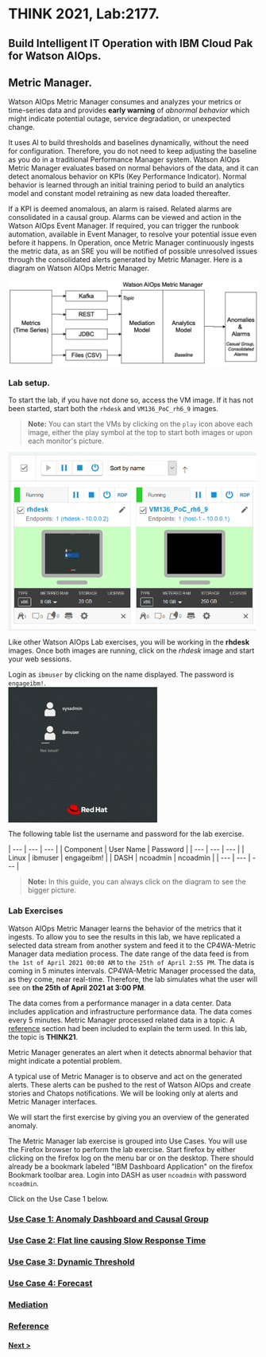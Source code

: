# THINK 2021, Lab:2177.
## Build Intelligent IT Operation with IBM Cloud Pak for Watson AIOps.
## Metric Manager.

Watson AIOps Metric Manager consumes and analyzes your metrics or time-series data and provides **early warning** of *abnormal behavior* which might indicate potential outage, service degradation, or unexpected change. 

It uses AI to build thresholds and baselines dynamically, without the need for configuration. Therefore, you do not need to keep adjusting the baseline as you do in a traditional Performance Manager system.
Watson AIOps Metric Manager evaluates based on normal behaviors of the data, and it can detect anomalous behavior on KPIs (Key Performance Indicator). Normal behavior is learned through an initial training period to build an analytics model and constant model retraining as new data loaded thereafter. 

If a KPI is deemed anomalous, an alarm is raised. Related alarms are consolidated in a causal group. Alarms can be viewed and action in the Watson AIOps Event Manager. If required, you can trigger the runbook automation, available in Event Manager, to resolve your potential issue even before it happens.
In Operation, once Metric Manager continuously ingests the metric data, as an SRE you will be notified of possible unresolved issues through the consolidated alerts generated by Metric Manager. 
Here is a diagram on Watson AIOps Metric Manager.

<img src="./images/mm01.png" alt="Watson AIOps Metric Manager" width="800" align="center"/>

### Lab setup.

To start the lab, if you have not done so, access the VM image. If it has not been started, start both the `rhdesk` and `VM136_PoC_rh6_9` images.
> **Note:** You can start the VMs by clicking on the `play` icon above each image, either the play symbol at the top to start both images or upon each monitor's picture.

<img src="./images/mm02.png" alt="Watson AIOps Lab images" width="500" align="center"/>

Like other Watson AIOps Lab exercises, you will be working in the __rhdesk__ images.
Once both images are running, click on the _rhdesk_ image and start your web sessions.

Login as `ibmuser` by clicking on the name displayed. The password is `engageibm!`.
<br>
<img src="./images/mm03.png" alt="Watson AIOps Lab images" width="300" align="center"/>

The following table list the username and password for the lab exercise.

| --- | --- | --- |
| Component | User Name | Password |
| --- | --- | --- |
| Linux | ibmuser | engageibm! |
| DASH | ncoadmin | ncoadmin |
| --- | --- | --- |

> **Note:** In this guide, you can always click on the diagram to see the bigger picture.

### Lab Exercises
Watson AIOps Metric Manager learns the behavior of the metrics that it ingests. To allow you to see the results in this lab, we have replicated a selected data stream from another system and feed it to the CP4WA-Metric Manager data mediation process. The date range of the data feed is from `the 1st of April 2021 00:00 AM` to `the 25th of April 2:55 PM`. The data is coming in 5 minutes intervals. CP4WA-Metric Manager processed the data, as they come, near real-time. Therefore, the lab simulates what the user will see on __the 25th of April 2021 at 3:00 PM__.

The data comes from a performance manager in a data center. Data includes application and infrastructure performance data.
The data comes every 5 minutes. Metric Manager processed related data in a topic. A [reference](./ref/) section had been included to explain the term used. In this lab, the topic is **THINK21**.

Metric Manager generates an alert when it detects abnormal behavior that might indicate a potential problem.

A typical use of Metric Manager is to observe and act on the generated alerts. These alerts can be pushed to the rest of Watson AIOps and create stories and Chatops notifications. We will be looking only at alerts and Metric Manager interfaces.

We will start the first exercise by giving you an overview of the generated anomaly.

The Metric Manager lab exercise is grouped into Use Cases. You will use the Firefox browser to perform the lab exercise.
Start firefox by either clicking on the firefox log on the menu bar or on the desktop.
There should already be a bookmark labeled "IBM Dashboard Application" on the firefox Bookmark toolbar area. Login into DASH as user `ncoadmin` with password `ncoadmin`.

Click on the Use Case 1 below.

### [Use Case 1: Anomaly Dashboard and Causal Group](./uc1/)

### [Use Case 2: Flat line causing Slow Response Time](./uc2/)

### [Use Case 3: Dynamic Threshold](./uc3/)

### [Use Case 4: Forecast](./uc3/)

### [Mediation](./mediation/)

### [Reference](./ref/)


#### [Next >](./uc1/)